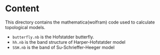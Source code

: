 # Content

This directory contains the mathematica(wolfram) code used to calculate topological models.

- `butterfly.nb` is the Hofstatder butterfly.
- `hh.nb` is the band structure of Harper-Hofstatder model
- `SSH.nb` is the band of Su-Schrieffer-Heeger model
